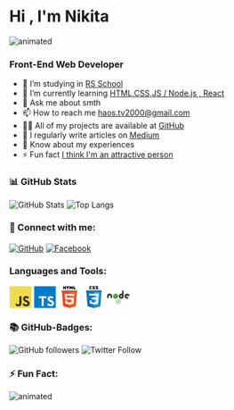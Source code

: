 # Hi , I'm Nikita
![animated](https://media4.giphy.com/media/v1.Y2lkPTc5MGI3NjExcHdrcDVwajNxYTFyNWZ6aXdrcW94Z3B4Mmx1NmNld25lZm9xbjRkeiZlcD12MV9pbnRlcm5hbF9naWZfYnlfaWQmY3Q9Zw/ypg1zWzMxl17y/giphy.gif)
### Front-End Web Developer

- 🔭 I’m studying in  [RS School](https://app.rs.school)
- 🌱 I’m currently learning [HTML,CSS,JS / Node.js , React]()
- 💬 Ask me about smth
- 📫 How to reach me [haos.tv2000@gmail.com]()
- 👨‍💻 All of my projects are available at [GitHub](https://github.com/haostv2000)
- 📝 I regularly write articles on [Medium](https://medium.com)
- 📄 Know about my experiences 
- ⚡ Fun fact [I think I'm an attractive person]()

### 📊 GitHub Stats

![GitHub Stats](https://github-readme-stats.vercel.app/api?username=haostv2000&show_icons=true&theme=radical)
![Top Langs](https://github-readme-stats.vercel.app/api/top-langs/?username=haostv2000&layout=compact&theme=radical)

### 📲 Connect with me:
<p align="left">
<a href="https://github.com/haostv2000" target="blank"><img align="center" src="https://cdn4.iconfinder.com/data/icons/iconsimple-logotypes/512/github-512.png" alt="GitHub" height="30" width="40"/></a>
<a href="https://www.facebook.com/nikita.borovikov.146" target="blank"><img align="center" src="https://upload.wikimedia.org/wikipedia/commons/thumb/b/b8/2021_Facebook_icon.svg/2048px-2021_Facebook_icon.svg.png" alt="Facebook" height="30" width="40"/></a>
</p>

### Languages and Tools:
<p align="left">
<a href="https://en.wikipedia.org/wiki/JavaScript" target="blank"><img align="center" src="https://raw.githubusercontent.com/devicons/devicon/master/icons/javascript/javascript-original.svg" alt="javascript" height="40" width="40"/></a>
<a href="https://en.wikipedia.org/wiki/TypeScript" target="blank"><img align="center" src="https://raw.githubusercontent.com/devicons/devicon/master/icons/typescript/typescript-original.svg" alt="typescript" height="40" width="40"/></a>
<a href="https://en.wikipedia.org/wiki/HTML" target="blank"><img align="center" src="https://raw.githubusercontent.com/devicons/devicon/master/icons/html5/html5-original-wordmark.svg" alt="html5" height="40" width="40"/></a>
<a href="https://en.wikipedia.org/wiki/CSS" target="blank"><img align="center" src="https://raw.githubusercontent.com/devicons/devicon/master/icons/css3/css3-original-wordmark.svg" alt="css3" height="40" width="40"/></a>
<a href="https://en.wikipedia.org/wiki/Node.js" target="blank"><img align="center" src="https://raw.githubusercontent.com/devicons/devicon/master/icons/nodejs/nodejs-original-wordmark.svg" alt="nodejs" height="40" width="40"/></a>
</p>

### 📚 GitHub-Badges:
![GitHub followers](https://img.shields.io/github/followers/haostv2000?label=Followers&style=social)
![Twitter Follow](https://img.shields.io/twitter/follow/yourusername?style=social)

### ⚡ Fun Fact:  
![animated](https://media.giphy.com/media/3o7TKCgplB3VB2Y9Yg/giphy.gif)
